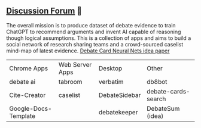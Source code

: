 
## [Discussion Forum](https://github.com/orgs/debate/discussions) 🙋‍

The overall mission is to produce dataset of debate evidence to train ChatGPT to recommend arguments and invent AI capable of reasoning though logical assumptions. This is a collection of apps and aims to  build a social network of research sharing teams and a crowd-sourced caselist mind-map of latest evidence. [Debate Card Neural Nets idea paper](https://arxiv.org/ftp/arxiv/papers/2011/2011.07251.pdf)




<table>
<tr>
 <td> Chrome Apps
 <td> Web Server Apps
 <td> Desktop 
 <td> Other 
<tr>
 <td> debate ai
 <td> tabroom 
 <td> verbatim 
 <td> db8bot 
<tr>
 <td> Cite-Creator
 <td> caselist 
 <td> DebateSidebar 
 <td> debate-cards-search
<tr>
 <td> Google-Docs-Template 
 <td>
 <td> debatekeeper 
 <td> DebateSum (idea)
